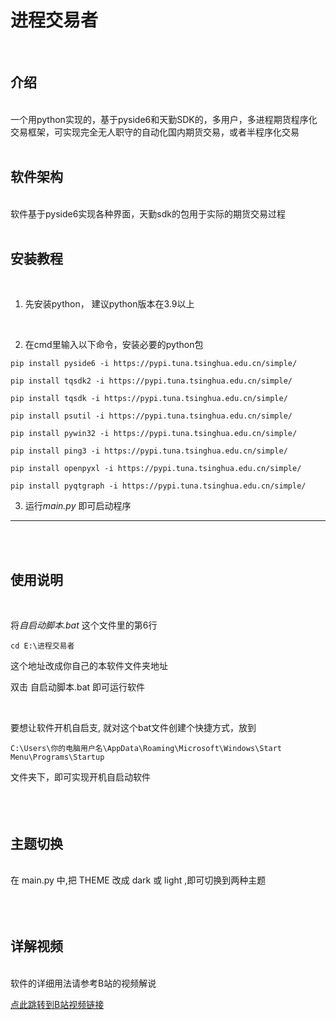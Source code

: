 # 进程交易者
<br/>

## 介绍
<br/>
一个用python实现的，基于pyside6和天勤SDK的，多用户，多进程期货程序化交易框架，可实现完全无人职守的自动化国内期货交易，或者半程序化交易  
<br/><br/>


## 软件架构
<br/>
软件基于pyside6实现各种界面，天勤sdk的包用于实际的期货交易过程  
<br/><br/> 


## 安装教程
<br/>

1. 先安装python， 建议python版本在3.9以上
<br/>

2. 在cmd里输入以下命令，安装必要的python包
~~~
pip install pyside6 -i https://pypi.tuna.tsinghua.edu.cn/simple/

pip install tqsdk2 -i https://pypi.tuna.tsinghua.edu.cn/simple/

pip install tqsdk -i https://pypi.tuna.tsinghua.edu.cn/simple/

pip install psutil -i https://pypi.tuna.tsinghua.edu.cn/simple/

pip install pywin32 -i https://pypi.tuna.tsinghua.edu.cn/simple/

pip install ping3 -i https://pypi.tuna.tsinghua.edu.cn/simple/

pip install openpyxl -i https://pypi.tuna.tsinghua.edu.cn/simple/

pip install pyqtgraph -i https://pypi.tuna.tsinghua.edu.cn/simple/

~~~

3. 运行*main.py*  即可启动程序
   
---


<br/><br/>
## 使用说明
<br/>

将*自启动脚本.bat*  这个文件里的第6行  

~~~
cd E:\进程交易者
~~~

这个地址改成你自己的本软件文件夹地址

双击 自启动脚本.bat 即可运行软件

<br/>

要想让软件开机自启支, 就对这个bat文件创建个快捷方式，放到
~~~
C:\Users\你的电脑用户名\AppData\Roaming\Microsoft\Windows\Start Menu\Programs\Startup 
~~~
文件夹下，即可实现开机自启动软件
<br/><br/><br/><br/>
## 主题切换
<br/>
在  main.py  中,把 THEME 改成 dark 或 light ,即可切换到两种主题
<br/><br/><br/><br/>

## 详解视频
<br/>
软件的详细用法请参考B站的视频解说

[点此跳转到B站视频链接](https://www.bilibili.com/video/BV1tY4y177sv?share_source=copy_web&vd_source=0f0ae5e8365c85cd112830a14d80cef6)
